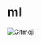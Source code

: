 # ml

<a href="https://gitmoji.carloscuesta.me">
  <img src="https://img.shields.io/badge/gitmoji-📦-FFDD67.svg" alt="Gitmoji">
</a>
